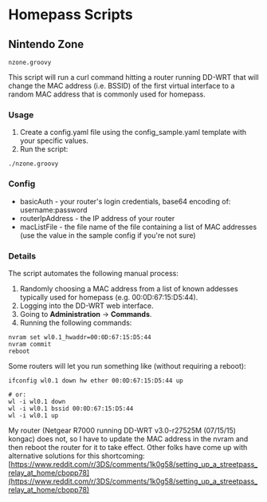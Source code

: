 Homepass Scripts
================

Nintendo Zone
-------------
`nzone.groovy`  
  
This script will run a curl command hitting a router running DD-WRT that will change the MAC address (i.e. BSSID) of the first virtual interface to a random MAC address that is commonly used for homepass.  
  
### Usage
1. Create a config.yaml file using the config_sample.yaml template with your specific values.
2. Run the script:
```console
./nzone.groovy
```
  
### Config
* basicAuth - your router's login credentials, base64 encoding of: username:password
* routerIpAddress - the IP address of your router
* macListFile - the file name of the file containing a list of MAC addresses (use the value in the sample config if you're not sure)
  
### Details
The script automates the following manual process:  
  
1. Randomly choosing a MAC address from a list of known addesses typically used for homepass (e.g. 00:0D:67:15:D5:44).
2. Logging into the DD-WRT web interface.
3. Going to **Administration** -> **Commands**.
4. Running the following commands:
```console
nvram set wl0.1_hwaddr=00:0D:67:15:D5:44
nvram commit
reboot
```
  
Some routers will let you run something like (without requiring a reboot):  
```console
ifconfig wl0.1 down hw ether 00:0D:67:15:D5:44 up

# or:
wl -i wl0.1 down
wl -i wl0.1 bssid 00:0D:67:15:D5:44
wl -i wl0.1 up
```

My router (Netgear R7000 running DD-WRT v3.0-r27525M (07/15/15) kongac) does not, so I have to update the MAC address in the nvram and then reboot the router for it to take effect.  Other folks have come up with alternative solutions for this shortcoming:  
[https://www.reddit.com/r/3DS/comments/1k0g58/setting_up_a_streetpass_relay_at_home/cbopp78](https://www.reddit.com/r/3DS/comments/1k0g58/setting_up_a_streetpass_relay_at_home/cbopp78)